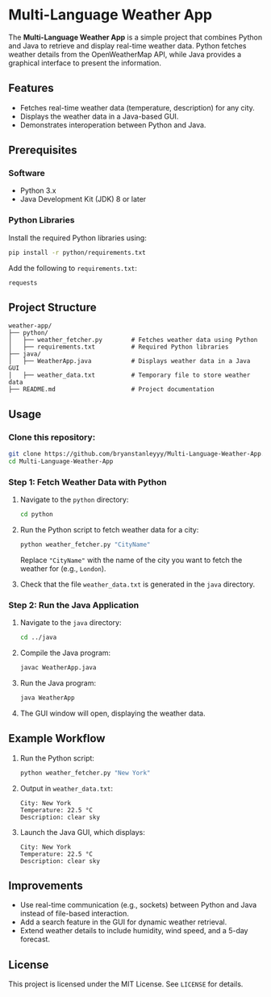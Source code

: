 # Multi-Language Weather App

The **Multi-Language Weather App** is a simple project that combines Python and Java to retrieve and display real-time weather data. Python fetches weather details from the OpenWeatherMap API, while Java provides a graphical interface to present the information.

## Features

- Fetches real-time weather data (temperature, description) for any city.
- Displays the weather data in a Java-based GUI.
- Demonstrates interoperation between Python and Java.

## Prerequisites

### Software
- Python 3.x
- Java Development Kit (JDK) 8 or later

### Python Libraries
Install the required Python libraries using:
```bash
pip install -r python/requirements.txt
```

Add the following to `requirements.txt`:
```
requests
```

## Project Structure

```
weather-app/
├── python/
│   ├── weather_fetcher.py        # Fetches weather data using Python
│   ├── requirements.txt          # Required Python libraries
├── java/
│   ├── WeatherApp.java           # Displays weather data in a Java GUI
│   ├── weather_data.txt          # Temporary file to store weather data
├── README.md                     # Project documentation
```

## Usage

### Clone this repository:
```bash
git clone https://github.com/bryanstanleyyy/Multi-Language-Weather-App.git
cd Multi-Language-Weather-App
```

### Step 1: Fetch Weather Data with Python
1. Navigate to the `python` directory:
   ```bash
   cd python
   ```
2. Run the Python script to fetch weather data for a city:
   ```bash
   python weather_fetcher.py "CityName"
   ```
   Replace `"CityName"` with the name of the city you want to fetch the weather for (e.g., `London`).

3. Check that the file `weather_data.txt` is generated in the `java` directory.

### Step 2: Run the Java Application
1. Navigate to the `java` directory:
   ```bash
   cd ../java
   ```
2. Compile the Java program:
   ```bash
   javac WeatherApp.java
   ```
3. Run the Java program:
   ```bash
   java WeatherApp
   ```

4. The GUI window will open, displaying the weather data.

## Example Workflow

1. Run the Python script:
   ```bash
   python weather_fetcher.py "New York"
   ```

2. Output in `weather_data.txt`:
   ```
   City: New York
   Temperature: 22.5 °C
   Description: clear sky
   ```

3. Launch the Java GUI, which displays:
   ```
   City: New York
   Temperature: 22.5 °C
   Description: clear sky
   ```

## Improvements

- Use real-time communication (e.g., sockets) between Python and Java instead of file-based interaction.
- Add a search feature in the GUI for dynamic weather retrieval.
- Extend weather details to include humidity, wind speed, and a 5-day forecast.

## License

This project is licensed under the MIT License. See `LICENSE` for details.
